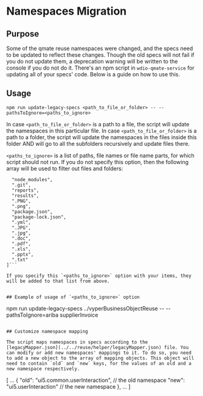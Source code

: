 # Namespaces Migration

## Purpose

Some of the qmate reuse namespaces were changed, and the specs need to be updated to reflect these changes. Though the old specs will not fail if you do not update them, a deprecation warning will be written to the console if you do not do it.
There's an npm script in `wdio-qmate-service` for updating all of your specs' code. Below is a guide on how to use this.

## Usage

```
npm run update-legacy-specs <path_to_file_or_folder> -- --pathsToIgnore=<paths_to_ignore>
```
In case `<path_to_file_or_folder>` is a path to a file, the script will update the namespaces in this particular file.
In case `<path_to_file_or_folder>` is a path to a folder, the script will update the namespaces in the files inside this folder AND will go to all the subfolders recursively and update files there.

`<paths_to_ignore>` is a list of paths, file names or file name parts, for which script should not run. If you do not specify this option, then the following array will be used to filter out files and folders:
```[
  "node_modules",
  ".git",
  "reports",
  "results",
  ".PNG",
  ".png",
  "package.json",
  "package-lock.json",
  ".yml",
  ".JPG",
  ".jpg",
  ".doc",
  ".pdf",
  ".xls",
  ".pptx",
  ".txt"
]```

If you specify this `<paths_to_ignore>` option with your items, they will be added to that list from above.


## Example of usage of `<paths_to_ignore>` option
```
npm run update-legacy-specs ../vyperBusinessObjectReuse -- --pathsToIgnore=ariba supplierInvoice
```

## Customize namespace mapping

The script maps namespaces in specs according to the [legacyMapper.json](../../reuse/helper/legacyMapper.json) file. You can modify or add new namespaces' mappings to it. To do so, you need to add a new object to the array of mapping objects. This object will need to contain `old` and `new` keys, for the values of an old and a new namespace respectively.
```
[
  ...
  {
    "old": "ui5.common.userInteraction", // the old namespace
    "new": "ui5.userInteraction" // the new namespace
  },
  ...
]
```